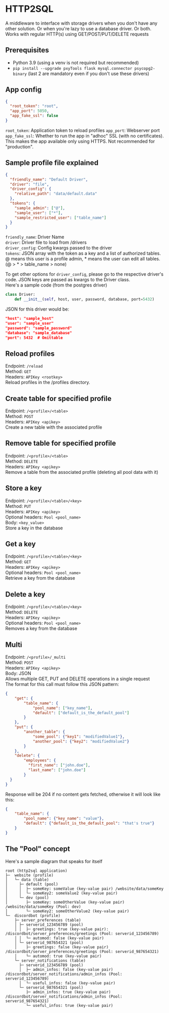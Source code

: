 # HTTP2SQL
A middleware to interface with storage drivers when you don't have any other solution. 
Or when you're lazy to use a database driver.
Or both.  
Works with regular HTTP(s) using GET/POST/PUT/DELETE requests

## Prerequisites
- Python 3.9 (using a venv is not required but recommended)
- ``pip install --upgrade pxyTools flask mysql.connector psycopg2-binary`` (last 2 are mandatory even if you don't use these drivers)

## App config
````json
{
  "root_token": "root",
  "app_port": 5050,
  "app_fake_ssl": false
}
````
``root_token``: Application token to reload profiles
``app_port``: Webserver port
``app_fake_ssl``: Whether to run the app in "adhoc" SSL (with no certificates). This makes the app available only using HTTPS. Not recommended for "production". 

## Sample profile file explained
````json
{
  "friendly_name": "Default Driver",
  "driver": "file",
  "driver_config": {
    "relative_path": "data/default.data"
  },
  "tokens": {
    "sample_admin": ["@"],
    "sample_user": ["*"],
    "sample_restricted_user": ["table_name"]
  }
}
````
``friendly_name``: Driver Name  
``driver``: Driver file to load from /drivers  
``driver_config``: Config kwargs passed to the driver  
``tokens``: JSON array with the token as a key and a list of authorized tables.  
            @ means this user is a profile admin, * means the user can edit all tables. (@ > * > table_name > none)

To get other options for ``driver_config``, please go to the respective driver's code. JSON keys are passed as kwargs to the Driver class.  
Here's a sample code (from the postgres driver)
````python
class Driver:
    def __init__(self, host, user, password, database, port=5432)
````
JSON for this driver would be:
````json
"host": "sample_host"
"user": "sample_user"
"password": "sample_password"
"database": "sample_database"
"port": 5432  # Omittable
````

## Reload profiles
Endpoint: ``/reload``  
Method: ``GET``  
Headers: ``APIKey <rootkey>``  
Reload profiles in the /profiles directory.

## Create table for specified profile
Endpoint: ``/<profile>/<table>``  
Method: ``POST``  
Headers: ``APIKey <apikey>``  
Create a new table with the associated profile

## Remove table for specified profile
Endpoint: ``/<profile>/<table>``  
Method: ``DELETE``  
Headers: ``APIKey <apikey>``  
Remove a table from the associated profile (deleting all pool data with it)

## Store a key
Endpoint: ``/<profile>/<table>/<key>``  
Method: ``PUT``  
Headers: ``APIKey <apikey>``  
Optional headers: ``Pool <pool_name>``  
Body: ``<key_value>``  
Store a key in the database

## Get a key
Endpoint: ``/<profile>/<table>/<key>``  
Method: ``GET``  
Headers: ``APIKey <apikey>``  
Optional headers: ``Pool <pool_name>``  
Retrieve a key from the database

## Delete a key
Endpoint: ``/<profile>/<table>/<key>``  
Method: ``DELETE``  
Headers: ``APIKey <apikey>``  
Optional headers: ``Pool <pool_name>``  
Removes a key from the database

## Multi
Endpoint: ``/<profile>/_multi``  
Method: ``POST``  
Headers: ``APIKey <apikey>``  
Body: JSON  
Allows multiple GET, PUT and DELETE operations in a single request  
The format for this call must follow this JSON pattern:
````json
{
    "get": {
        "table_name": {
            "pool_name": ["key_name"],
            "default": ["default_is_the_default_pool"]
        }
    },
    "put": {
        "another_table": {
            "some_pool": {"key1": "modifiedValue1"},
            "another_pool": {"key2": "modifiedValue2"}
        }
    },
    "delete": {
        "employees": {
          "first_name": ["john.doe"],
          "last_name": ["john.doe"]
        }
  }
}
````
Response will be 204 if no content gets fetched, otherwise it will look like this:
````json
{
    "table_name": {
        "pool_name": {"key_name": "value"},
        "default": {"default_is_the_default_pool": "that's true"}
    }
}
````

## The "Pool" concept
Here's a sample diagram that speaks for itself
````
root (http2sql application)
├─  website (profile)
│   └─ data (table)
│     ├─ default (pool)
│     │  ├─ someKey: someValue (key-value pair) /website/data/someKey
│     │  └─ someKey2: someValue2 (key-value pair)
│     └─ dev (pool)
│        ├─ someKey: someOtherValue (key-value pair) /website/data/someKey (Pool: dev)
│        └─ someKey2: someOtherValue2 (key-value pair)
└─  discordbot (profile)
    ├─ server_preferences (table)
    │ ├─ serverid_123456789 (pool)
    │ │  ├─ greetings: true (key-value pair): /discordbot/server_preferences/greetings (Pool: serverid_123456789)
    │ │  └─ automod: false (key-value pair)
    │ └─ serverid_987654321 (pool)
    │    ├─ greetings: false (key-value pair) /discordbot/server_preferences/greetings (Pool: serverid_987654321)
    │    └─ automod: true (key-value pair)
    └─ server_notifications (table)
      ├─ serverid_123456789 (pool)
      │  ├─ admin_infos: false (key-value pair) /discordbot/server_notifications/admin_infos (Pool: serverid_123456789)
      │  └─ useful_infos: false (key-value pair)
      └─ serverid_987654321 (pool)
         ├─ admin_infos: true (key-value pair) /discordbot/server_notifications/admin_infos (Pool: serverid_987654321)
         └─ useful_infos: true (key-value pair)
````

